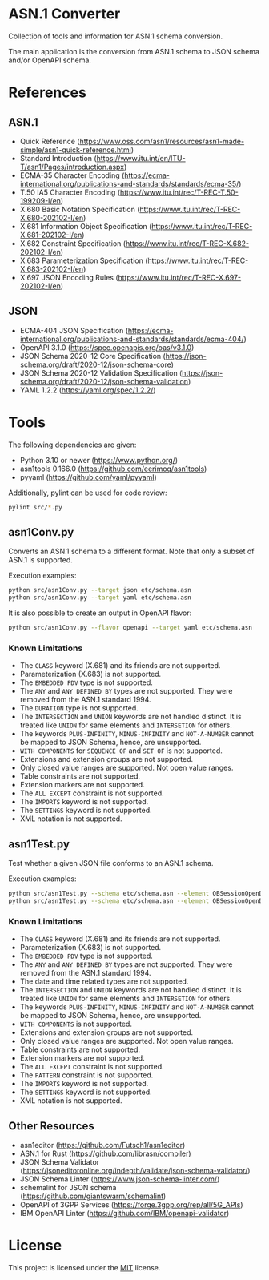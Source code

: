 ASN.1 Converter
===============

Collection of tools and information for ASN.1 schema conversion.

The main application is the conversion from ASN.1 schema to JSON schema and/or OpenAPI schema.

References
==========

ASN.1
-----

- Quick Reference (https://www.oss.com/asn1/resources/asn1-made-simple/asn1-quick-reference.html)
- Standard Introduction (https://www.itu.int/en/ITU-T/asn1/Pages/introduction.aspx)
- ECMA-35 Character Encoding (https://ecma-international.org/publications-and-standards/standards/ecma-35/)
- T.50 IA5 Character Encoding (https://www.itu.int/rec/T-REC-T.50-199209-I/en)
- X.680 Basic Notation Specification (https://www.itu.int/rec/T-REC-X.680-202102-I/en)
- X.681 Information Object Specification (https://www.itu.int/rec/T-REC-X.681-202102-I/en)
- X.682 Constraint Specification (https://www.itu.int/rec/T-REC-X.682-202102-I/en)
- X.683 Parameterization Specification (https://www.itu.int/rec/T-REC-X.683-202102-I/en)
- X.697 JSON Encoding Rules (https://www.itu.int/rec/T-REC-X.697-202102-I/en)

JSON
----

- ECMA-404 JSON Specification (https://ecma-international.org/publications-and-standards/standards/ecma-404/)
- OpenAPI 3.1.0 (https://spec.openapis.org/oas/v3.1.0)
- JSON Schema 2020-12 Core Specification (https://json-schema.org/draft/2020-12/json-schema-core)
- JSON Schema 2020-12 Validation Specification (https://json-schema.org/draft/2020-12/json-schema-validation)
- YAML 1.2.2 (https://yaml.org/spec/1.2.2/)

Tools
=====

The following dependencies are given:  
- Python 3.10 or newer (https://www.python.org/)
- asn1tools 0.166.0 (https://github.com/eerimoq/asn1tools)
- pyyaml (https://github.com/yaml/pyyaml)

Additionally, pylint can be used for code review:
```sh
pylint src/*.py
```

asn1Conv.py
-----------

Converts an ASN.1 schema to a different format.
Note that only a subset of ASN.1 is supported.

Execution examples:
```sh
python src/asn1Conv.py --target json etc/schema.asn
python src/asn1Conv.py --target yaml etc/schema.asn
```

It is also possible to create an output in OpenAPI flavor:
```sh
python src/asn1Conv.py --flavor openapi --target yaml etc/schema.asn
```

### Known Limitations

- The `CLASS` keyword (X.681) and its friends are not supported.
- Parameterization (X.683) is not supported.
- The `EMBEDDED PDV` type is not supported.
- The `ANY` and `ANY DEFINED BY` types are not supported. They were removed from the ASN.1 standard 1994.
- The `DURATION` type is not supported.
- The `INTERSECTION` and `UNION` keywords are not handled distinct. It is treated like `UNION` for same elements and `INTERSETION` for others.
- The keywords `PLUS-INFINITY`, `MINUS-INFINITY` and `NOT-A-NUMBER` cannot be mapped to JSON Schema, hence, are unsupported.
- `WITH COMPONENTS` for `SEQUENCE OF` and `SET OF` is not supported.
- Extensions and extension groups are not supported.
- Only closed value ranges are supported. Not open value ranges.
- Table constraints are not supported.
- Extension markers are not supported.
- The `ALL EXCEPT` constraint is not supported.
- The `IMPORTS` keyword is not supported.
- The `SETTINGS` keyword is not supported.
- XML notation is not supported.

asn1Test.py
-----------

Test whether a given JSON file conforms to an ASN.1 schema.

Execution examples:
```sh
python src/asn1Test.py --schema etc/schema.asn --element OBSessionOpenData etc/OBSessionOpenData_err.json
python src/asn1Test.py --schema etc/schema.asn --element OBSessionOpenData etc/OBSessionOpenData_ok.json
```

### Known Limitations

- The `CLASS` keyword (X.681) and its friends are not supported.
- Parameterization (X.683) is not supported.
- The `EMBEDDED PDV` type is not supported.
- The `ANY` and `ANY DEFINED BY` types are not supported. They were removed from the ASN.1 standard 1994.
- The date and time related types are not supported.
- The `INTERSECTION` and `UNION` keywords are not handled distinct. It is treated like `UNION` for same elements and `INTERSETION` for others.
- The keywords `PLUS-INFINITY`, `MINUS-INFINITY` and `NOT-A-NUMBER` cannot be mapped to JSON Schema, hence, are unsupported.
- `WITH COMPONENTS` is not supported.
- Extensions and extension groups are not supported.
- Only closed value ranges are supported. Not open value ranges.
- Table constraints are not supported.
- Extension markers are not supported.
- The `ALL EXCEPT` constraint is not supported.
- The `PATTERN` constraint is not supported.
- The `IMPORTS` keyword is not supported.
- The `SETTINGS` keyword is not supported.
- XML notation is not supported.

Other Resources
---------------

- asn1editor (https://github.com/Futsch1/asn1editor)
- ASN.1 for Rust (https://github.com/librasn/compiler)
- JSON Schema Validator (https://jsoneditoronline.org/indepth/validate/json-schema-validator/)
- JSON Schema Linter (https://www.json-schema-linter.com/)
- schemalint for JSON schema (https://github.com/giantswarm/schemalint)
- OpenAPI of 3GPP Services (https://forge.3gpp.org/rep/all/5G_APIs)
- IBM OpenAPI Linter (https://github.com/IBM/openapi-validator)

# License

This project is licensed under the [MIT](LICENSE) license.
